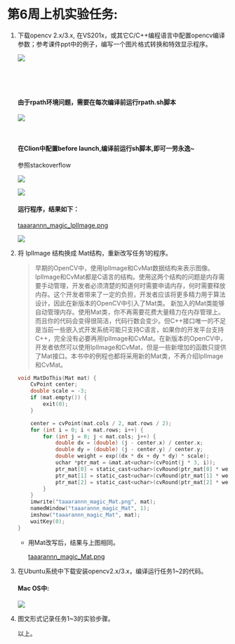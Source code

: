 # 第6周上机实验任务:

1. 下载opencv 2.x/3.x,  在VS201x，或其它C/C++编程语言中配置opencv编译参数；参考课件ppt中的例子，编写一个图片格式转换和特效显示程序。

   ![](https://ws2.sinaimg.cn/large/006tNc79gy1fqfq3j15taj31ig12itju.jpg)

   ​

   ​

   #### 由于rpath环境问题，需要在每次编译前运行rpath.sh脚本

   ![](https://ws4.sinaimg.cn/large/006tNc79gy1fqfrud20nej31bg122qto.jpg)

   ​

   #### 在Clion中配置before launch,编译前运行sh脚本,即可一劳永逸~

   参照stackoverflow

   ![](https://ws3.sinaimg.cn/large/006tNc79gy1fqfrwji9b8j315y0c0gnz.jpg)

   ![](https://ws3.sinaimg.cn/large/006tNc79gy1fqfrt59bu5j31kw0zin9e.jpg)

   #### 运行程序，结果如下：

   [taaarannn_magic_IplImage.png](https://github.com/zhaoxuyan/openCV_Clion/blob/master/cmake-build-debug/taaarannn_magic_IplImage.png)

   ![](https://ws3.sinaimg.cn/large/006tNc79gy1fqfx52s4baj31b81cmwl1.jpg)

2. 将 IplImage 结构换成 Mat结构，重新改写任务1的程序。

   > 早期的OpenCV中，使用IplImage和CvMat数据结构来表示图像。IplImage和CvMat都是C语言的结构。使用这两个结构的问题是内存需要手动管理，开发者必须清楚的知道何时需要申请内存，何时需要释放内存。这个开发者带来了一定的负担，开发者应该将更多精力用于算法设计，因此在新版本的OpenCV中引入了Mat类。
   > 新加入的Mat类能够自动管理内存。使用Mat类，你不再需要花费大量精力在内存管理上。而且你的代码会变得很简洁，代码行数会变少。但C++接口唯一的不足是当前一些嵌入式开发系统可能只支持C语言，如果你的开发平台支持C++，完全没有必要再用IplImage和CvMat。在新版本的OpenCV中，开发者依然可以使用IplImage和CvMat，但是一些新增加的函数只提供了Mat接口。本书中的例程也都将采用新的Mat类，不再介绍IplImage和CvMat。

   ```C
   void MatDoThis(Mat mat) {
       CvPoint center;
       double scale = -3;
       if (mat.empty()) {
           exit(0);
       }

       center = cvPoint(mat.cols / 2, mat.rows / 2);
       for (int i = 0; i < mat.rows; i++) {
           for (int j = 0; j < mat.cols; j++) {
               double dx = (double) (j - center.x) / center.x;
               double dy = (double) (j - center.y) / center.y;
               double weight = exp((dx * dx + dy * dy) * scale);
               uchar *ptr_mat = &mat.at<uchar>(cvPoint(j * 3, i));
               ptr_mat[0] = static_cast<uchar>(cvRound(ptr_mat[0] * weight));
               ptr_mat[1] = static_cast<uchar>(cvRound(ptr_mat[1] * weight));
               ptr_mat[2] = static_cast<uchar>(cvRound(ptr_mat[2] * weight));
           }
       }
       imwrite("taaarannn_magic_Mat.png", mat);
       namedWindow("taaarannn_magic_Mat", 1);
       imshow("taaarannn_magic_Mat", mat);
       waitKey(0);
   }
   ```

   - 用Mat改写后，结果与上图相同。

     [taaarannn_magic_Mat.png](https://github.com/zhaoxuyan/openCV_Clion/blob/master/cmake-build-debug/taaarannn_magic_Mat.png)

3. 在Ubuntu系统中下载安装opencv2.x/3.x，编译运行任务1~2的代码。

   #### Mac OS中:

   ![](https://ws1.sinaimg.cn/large/006tNc79gy1fqfwu2ytivj31kw0upgw0.jpg)

4. 图文形式记录任务1~3的实验步骤。

   以上。
